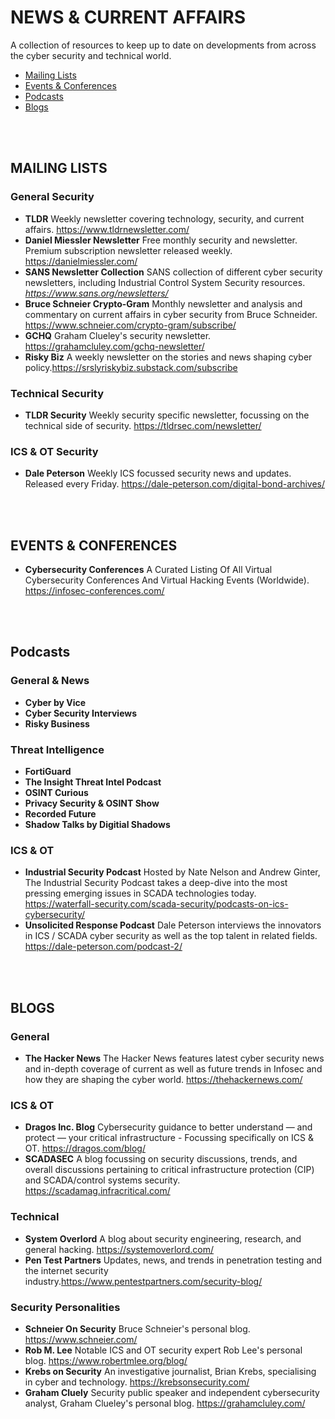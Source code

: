 # NEWS & CURRENT AFFAIRS
A collection of resources to keep up to date on developments from across the cyber security and technical world.

- [Mailing Lists](#mailing)
- [Events & Conferences](#events)
- [Podcasts](#podcast)
- [Blogs ](#blog)
<br/>
<br/>

<a name="mailing"></a>
## MAILING LISTS
### General Security
* **TLDR** Weekly newsletter covering technology, security, and current affairs. https://www.tldrnewsletter.com/
* **Daniel Miessler Newsletter** Free monthly security and newsletter. Premium subscription newsletter released weekly. https://danielmiessler.com/
* **SANS Newsletter Collection** SANS collection of different cyber security newsletters, including Industrial Control System Security resources. _https://www.sans.org/newsletters/_
* **Bruce Schneier Crypto-Gram** Monthly newsletter and analysis and commentary on current affairs in cyber security from Bruce Schneider. https://www.schneier.com/crypto-gram/subscribe/
* **GCHQ** Graham Clueley's security newsletter. https://grahamcluley.com/gchq-newsletter/
* **Risky Biz** A weekly newsletter on the stories and news shaping cyber policy.https://srslyriskybiz.substack.com/subscribe

### Technical Security
* **TLDR Security** Weekly security specific newsletter, focussing on the technical side of security. https://tldrsec.com/newsletter/

### ICS & OT Security
* **Dale Peterson** Weekly ICS focussed security news and updates. Released every Friday. https://dale-peterson.com/digital-bond-archives/
<br/>
<br/>

<a name="events"></a>
## EVENTS & CONFERENCES
* **Cybersecurity Conferences** A Curated Listing Of All Virtual Cybersecurity Conferences And Virtual Hacking Events (Worldwide). https://infosec-conferences.com/
<br/>
<br/>

<a name="podcast"></a>
## Podcasts 
### General & News
* **Cyber by Vice**
* **Cyber Security Interviews**
* **Risky Business**

### Threat Intelligence
* **FortiGuard**
* **The Insight Threat Intel Podcast**
* **OSINT Curious**
* **Privacy Security & OSINT Show**
* **Recorded Future**
* **Shadow Talks by Digitial Shadows**

### ICS & OT
* **Industrial Security Podcast** Hosted by Nate Nelson and Andrew Ginter, The Industrial Security Podcast takes a deep-dive into the most pressing emerging issues in SCADA technologies today. https://waterfall-security.com/scada-security/podcasts-on-ics-cybersecurity/
* **Unsolicited Response Podcas‪t‬** Dale Peterson interviews the innovators in ICS / SCADA cyber security as well as the top talent in related fields. https://dale-peterson.com/podcast-2/
<br/>
<br/>

<a name="blog"></a>
## BLOGS 
### General
* **The Hacker News** The Hacker News features latest cyber security news and in-depth coverage of current as well as future trends in Infosec and how they are shaping the cyber world. https://thehackernews.com/

### ICS & OT
* **Dragos Inc. Blog** Cybersecurity guidance to better understand — and protect — your critical infrastructure - Focussing specifically on ICS & OT. https://dragos.com/blog/
* **SCADASEC** A blog focussing on security discussions, trends, and overall discussions pertaining to critical infrastructure protection (CIP) and SCADA/control systems security. https://scadamag.infracritical.com/

### Technical
* **System Overlord** A blog about security engineering, research, and general hacking. https://systemoverlord.com/
* **Pen Test Partners** Updates, news, and trends in penetration testing and the internet security industry.https://www.pentestpartners.com/security-blog/

### Security Personalities
* **Schneier On Security** Bruce Schneier's personal blog. https://www.schneier.com/
* **Rob M. Lee** Notable ICS and OT security expert Rob Lee's personal blog. https://www.robertmlee.org/blog/
* **Krebs on Security** An investigative journalist, Brian Krebs, specialising in cyber and technology. https://krebsonsecurity.com/
* **Graham Cluely** Security public speaker and independent cybersecurity analyst, Graham Clueley's personal blog. https://grahamcluley.com/




